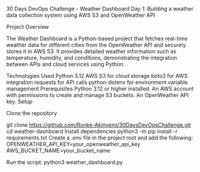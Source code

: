 
30 Days DevOps Challenge - Weather Dashboard
Day 1: Building a weather data collection system using AWS S3 and OpenWeather API


Project Overview


The Weather Dashboard is a Python-based project that fetches real-time weather data for different cities from the OpenWeather API and securely stores it in AWS S3. It provides detailed weather information such as temperature, humidity, and conditions, demonstrating the integration between APIs and cloud services using Python.


Technologies Used
Python 3.12
AWS S3 for cloud storage
boto3 for AWS integration
requests for API calls
python-dotenv for environment variable management
Prerequisites
Python 3.12 or higher installed.
An AWS account with permissions to create and manage S3 buckets.
An OpenWeather API key.
Setup


Clone the repository


git clone https://github.com/Ronke-Akinyemi/30DaysDevOpsChallenge.git
cd weather-dashboard
Install dependencies
python3 -m pip install -r requirements.txt
Create a .env file in the project root and add the following:
OPENWEATHER_API_KEY=your_openweather_api_key
AWS_BUCKET_NAME=your_bucket_name


Run the script:
python3 weather_dashboard.py
